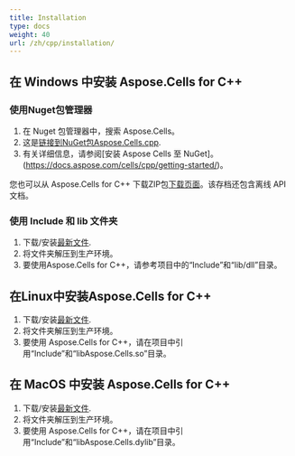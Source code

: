 ```yaml
---
title: Installation
type: docs
weight: 40
url: /zh/cpp/installation/
---
```

##  **在 Windows 中安装 Aspose.Cells for C++**
###  **使用Nuget包管理器**
1. 在 Nuget 包管理器中，搜索 Aspose.Cells。
 1. 这是[链接到NuGet包Aspose.Cells.cpp](https://www.nuget.org/packages/Aspose.Cells.Cpp).
1. 有关详细信息，请参阅[安装 Aspose Cells 至 NuGet]。(https://docs.aspose.com/cells/cpp/getting-started/)。

您也可以从 Aspose.Cells for C++ 下载ZIP包[下载页面](https://downloads.aspose.com/cells/cpp/)。该存档还包含离线 API 文档。
###  **使用 Include 和 lib 文件夹**
1. 下载/安装[最新文件](https://downloads.aspose.com/cells/cpp/).
1. 将文件夹解压到生产环境。
1. 要使用Aspose.Cells for C++，请参考项目中的“Include”和“lib/dll”目录。

##  **在Linux中安装Aspose.Cells for C++**
1. 下载/安装[最新文件](https://downloads.aspose.com/cells/cpp/).
1. 将文件夹解压到生产环境。
1. 要使用 Aspose.Cells for C++，请在项目中引用“Include”和“libAspose.Cells.so”目录。

##  **在 MacOS 中安装 Aspose.Cells for C++**
1. 下载/安装[最新文件](https://downloads.aspose.com/cells/cpp/).
1. 将文件夹解压到生产环境。
1. 要使用 Aspose.Cells for C++，请在项目中引用“Include”和“libAspose.Cells.dylib”目录。
